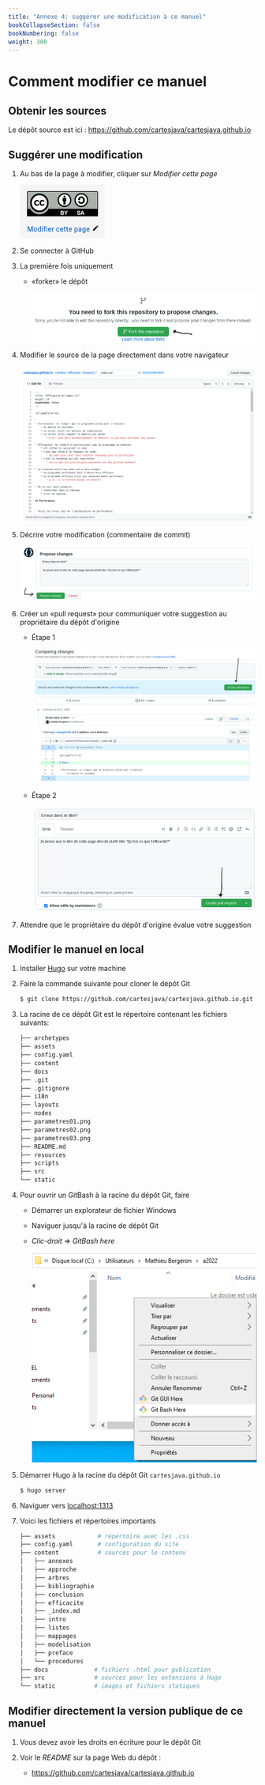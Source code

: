 ```yaml
---
title: "Annexe 4: suggérer une modification à ce manuel"
bookCollapseSection: false
bookNumbering: false
weight: 300
---
```


# Comment modifier ce manuel


## Obtenir les sources

Le dépôt source est ici&nbsp;: https://github.com/cartesjava/cartesjava.github.io

## Suggérer une modification

1. Au bas de la page à modifier, cliquer sur *Modifier cette page*

    <img class="figure" src="modifier_cette_page.png" />

1. Se connecter à GitHub

1. La première fois uniquement

    * «forker» le dépôt

        <img class="figure" src="fork01.png"/>

1. Modifier le source de la page directement dans votre navigateur

    <img class="figure" src="modifier01.png"/>

1. Décrire votre modification (commentaire de commit)

    <img class="figure" src="commit01.png"/>

1. Créer un «pull request» pour communiquer votre suggestion au propriétaire du dépôt d'origine

    * Étape 1

        <img class="figure" src="pull_request01.png"/>

    * Étape 2

        <img class="figure" src="pull_request02.png"/>

1. Attendre que le propriétaire du dépôt d'origine évalue votre suggestion


## Modifier le manuel en local

1. Installer <a href="https://gohugo.io/" target="_blank">Hugo</a> sur votre machine

1. Faire la commande suivante pour cloner le dépôt Git

    ```bash
    $ git clone https://github.com/cartesjava/cartesjava.github.io.git
    ```

1. La racine de ce dépôt Git est le répertoire contenant les fichiers suivants:

    ```bash
    ├── archetypes
    ├── assets
    ├── config.yaml
    ├── content
    ├── docs
    ├── .git
    ├── .gitignore
    ├── i18n
    ├── layouts
    ├── nodes
    ├── parametres01.png
    ├── parametres02.png
    ├── parametres03.png
    ├── README.md
    ├── resources
    ├── scripts
    ├── src
    └── static
    ```

1. Pour ouvrir un GitBash à la racine du dépôt Git, faire
    * Démarrer un explorateur de fichier Windows
    * Naviguer jusqu'à la racine de dépôt Git
    * *Clic-droit* => *GitBash here*

        <img src="ouvrir_gitbash.png"/>


1. Démarrer Hugo à la racine du dépôt Git `cartesjava.github.io`

    ```bash
    $ hugo server
    ```

1. Naviguer vers <a href="http://localhost:1313" target="blank">localhost:1313</a>

1. Voici les fichiers et répertoires importants

    ```bash
    ├── assets            # répertoire avec les .css
    ├── config.yaml       # configuration du site
    ├── content           # sources pour le contenu
    │   ├── annexes         
    │   ├── approche
    │   ├── arbres
    │   ├── bibliographie
    │   ├── conclusion
    │   ├── efficacite
    │   ├── _index.md
    │   ├── intro
    │   ├── listes
    │   ├── mappages
    │   ├── modelisation
    │   ├── preface
    │   └── procedures
    ├── docs             # fichiers .html pour publication
    ├── src              # sources pour les extensions à Hugo
    └── static           # images et fichiers statiques
    ```

## Modifier directement la version publique de ce manuel

1. Vous devez avoir les droits en écriture pour le dépôt Git

1. Voir le *README* sur la page Web du dépôt&nbsp;:

    * https://github.com/cartesjava/cartesjava.github.io
